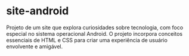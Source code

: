 # site-android
 Projeto de um site que explora curiosidades sobre tecnologia, com foco especial no sistema operacional Android. O projeto incorpora conceitos essenciais de HTML e CSS para criar uma experiência de usuário envolvente e amigável.
